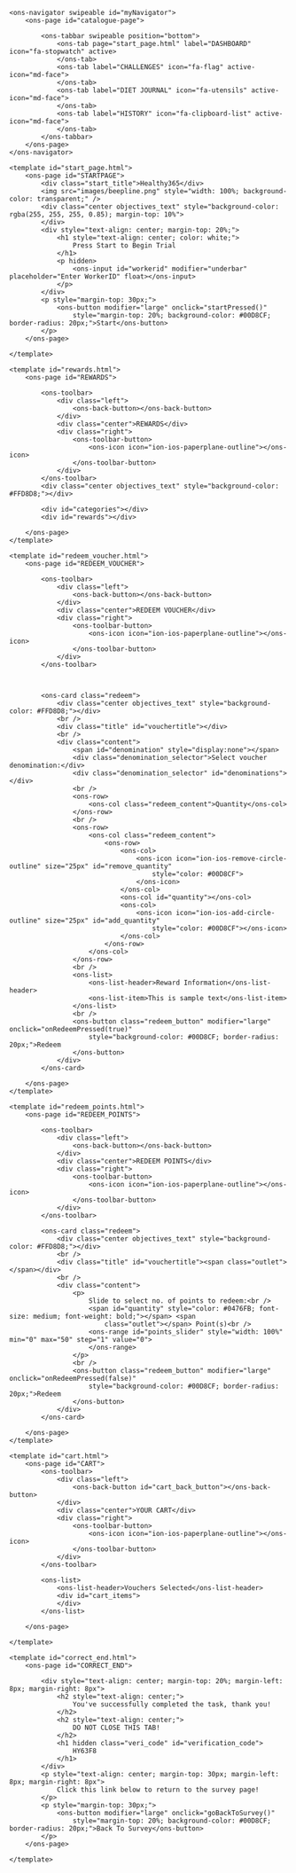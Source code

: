 <!DOCTYPE html>
<html>

<head>
    <link rel="stylesheet" href="styles.css">
    <link rel="stylesheet" href="lib/onsen/css/onsenui.css">
    <link rel="stylesheet" href="lib/onsen/css/onsen-css-components.min.css">
    <script src="https://ajax.googleapis.com/ajax/libs/jquery/3.4.1/jquery.min.js"></script>
    <script src="lib/onsen/js/onsenui.min.js"></script>
    <script src="logging.js"></script>
    <script src="scripts.js"></script>

</head>

<body>

    <ons-navigator swipeable id="myNavigator">
        <ons-page id="catalogue-page">

            <ons-tabbar swipeable position="bottom">
                <ons-tab page="start_page.html" label="DASHBOARD" icon="fa-stopwatch" active>
                </ons-tab>
                <ons-tab label="CHALLENGES" icon="fa-flag" active-icon="md-face">
                </ons-tab>
                <ons-tab label="DIET JOURNAL" icon="fa-utensils" active-icon="md-face">
                </ons-tab>
                <ons-tab label="HISTORY" icon="fa-clipboard-list" active-icon="md-face">
                </ons-tab>
            </ons-tabbar>
        </ons-page>
    </ons-navigator>

    <template id="start_page.html">
        <ons-page id="STARTPAGE">
            <div class="start_title">Healthy365</div>
            <img src="images/beepline.png" style="width: 100%; background-color: transparent;" />
            <div class="center objectives_text" style="background-color: rgba(255, 255, 255, 0.85); margin-top: 10%">
            </div>
            <div style="text-align: center; margin-top: 20%;">
                <h1 style="text-align: center; color: white;">
                    Press Start to Begin Trial
                </h1>
                <p hidden>
                    <ons-input id="workerid" modifier="underbar" placeholder="Enter WorkerID" float></ons-input>
                </p>
            </div>
            <p style="margin-top: 30px;">
                <ons-button modifier="large" onclick="startPressed()"
                    style="margin-top: 20%; background-color: #00D8CF; border-radius: 20px;">Start</ons-button>
            </p>
        </ons-page>

    </template>

    <template id="rewards.html">
        <ons-page id="REWARDS">

            <ons-toolbar>
                <div class="left">
                    <ons-back-button></ons-back-button>
                </div>
                <div class="center">REWARDS</div>
                <div class="right">
                    <ons-toolbar-button>
                        <ons-icon icon="ion-ios-paperplane-outline"></ons-icon>
                    </ons-toolbar-button>
                </div>
            </ons-toolbar>
            <div class="center objectives_text" style="background-color: #FFD8D8;"></div>

            <div id="categories"></div>
            <div id="rewards"></div>

        </ons-page>
    </template>

    <template id="redeem_voucher.html">
        <ons-page id="REDEEM_VOUCHER">

            <ons-toolbar>
                <div class="left">
                    <ons-back-button></ons-back-button>
                </div>
                <div class="center">REDEEM VOUCHER</div>
                <div class="right">
                    <ons-toolbar-button>
                        <ons-icon icon="ion-ios-paperplane-outline"></ons-icon>
                    </ons-toolbar-button>
                </div>
            </ons-toolbar>



            <ons-card class="redeem">
                <div class="center objectives_text" style="background-color: #FFD8D8;"></div>
                <br />
                <div class="title" id="vouchertitle"></div>
                <br />
                <div class="content">
                    <span id="denomination" style="display:none"></span>
                    <div class="denomination_selector">Select voucher denomination:</div>
                    <div class="denomination_selector" id="denominations"></div>
                    <br />
                    <ons-row>
                        <ons-col class="redeem_content">Quantity</ons-col>
                    </ons-row>
                    <br />
                    <ons-row>
                        <ons-col class="redeem_content">
                            <ons-row>
                                <ons-col>
                                    <ons-icon icon="ion-ios-remove-circle-outline" size="25px" id="remove_quantity"
                                        style="color: #00D8CF">
                                    </ons-icon>
                                </ons-col>
                                <ons-col id="quantity"></ons-col>
                                <ons-col>
                                    <ons-icon icon="ion-ios-add-circle-outline" size="25px" id="add_quantity"
                                        style="color: #00D8CF"></ons-icon>
                                </ons-col>
                            </ons-row>
                        </ons-col>
                    </ons-row>
                    <br />
                    <ons-list>
                        <ons-list-header>Reward Information</ons-list-header>
                        <ons-list-item>This is sample text</ons-list-item>
                    </ons-list>
                    <br />
                    <ons-button class="redeem_button" modifier="large" onclick="onRedeemPressed(true)"
                        style="background-color: #00D8CF; border-radius: 20px;">Redeem
                    </ons-button>
                </div>
            </ons-card>

        </ons-page>
    </template>

    <template id="redeem_points.html">
        <ons-page id="REDEEM_POINTS">

            <ons-toolbar>
                <div class="left">
                    <ons-back-button></ons-back-button>
                </div>
                <div class="center">REDEEM POINTS</div>
                <div class="right">
                    <ons-toolbar-button>
                        <ons-icon icon="ion-ios-paperplane-outline"></ons-icon>
                    </ons-toolbar-button>
                </div>
            </ons-toolbar>

            <ons-card class="redeem">
                <div class="center objectives_text" style="background-color: #FFD8D8;"></div>
                <br />
                <div class="title" id="vouchertitle"><span class="outlet"></span></div>
                <br />
                <div class="content">
                    <p>
                        Slide to select no. of points to redeem:<br />
                        <span id="quantity" style="color: #0476FB; font-size: medium; font-weight: bold;"></span> <span
                            class="outlet"></span> Point(s)<br />
                        <ons-range id="points_slider" style="width: 100%" min="0" max="50" step="1" value="0">
                        </ons-range>
                    </p>
                    <br />
                    <ons-button class="redeem_button" modifier="large" onclick="onRedeemPressed(false)"
                        style="background-color: #00D8CF; border-radius: 20px;">Redeem
                    </ons-button>
                </div>
            </ons-card>

        </ons-page>
    </template>

    <template id="cart.html">
        <ons-page id="CART">
            <ons-toolbar>
                <div class="left">
                    <ons-back-button id="cart_back_button"></ons-back-button>
                </div>
                <div class="center">YOUR CART</div>
                <div class="right">
                    <ons-toolbar-button>
                        <ons-icon icon="ion-ios-paperplane-outline"></ons-icon>
                    </ons-toolbar-button>
                </div>
            </ons-toolbar>

            <ons-list>
                <ons-list-header>Vouchers Selected</ons-list-header>
                <div id="cart_items">
                </div>
            </ons-list>

        </ons-page>

    </template>

    <template id="correct_end.html">
        <ons-page id="CORRECT_END">

            <div style="text-align: center; margin-top: 20%; margin-left: 8px; margin-right: 8px">
                <h2 style="text-align: center;">
                    You've successfully completed the task, thank you!
                </h2>
                <h2 style="text-align: center;">
                    DO NOT CLOSE THIS TAB!
                </h2>
                <h1 hidden class="veri_code" id="verification_code">
                    HY63F8
                </h1>
            </div>
            <p style="text-align: center; margin-top: 30px; margin-left: 8px; margin-right: 8px">
                Click this link below to return to the survey page!
            </p>
            <p style="margin-top: 30px;">
                <ons-button modifier="large" onclick="goBackToSurvey()"
                    style="margin-top: 20%; background-color: #00D8CF; border-radius: 20px;">Back To Survey</ons-button>
            </p>
        </ons-page>

    </template>

</body>

</html>